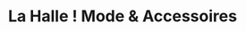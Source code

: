 ---
title: "La Halle ! Mode & Accessoires"
url: /amilly/la-halle-mode-et-accessoires/
shop: vêtements
---